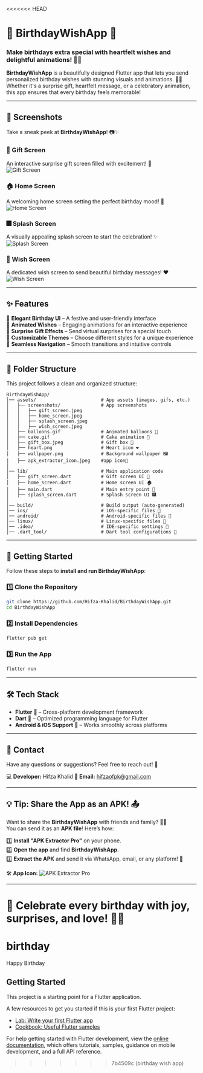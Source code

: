 <<<<<<< HEAD
# 🎂 BirthdayWishApp 🎉  

### **Make birthdays extra special with heartfelt wishes and delightful animations!** 🎈🎊  

**BirthdayWishApp** is a beautifully designed Flutter app that lets you send personalized birthday wishes with stunning visuals and animations. 🎁🥳 Whether it's a surprise gift, heartfelt message, or a celebratory animation, this app ensures that every birthday feels memorable!  

---

## 📸 Screenshots  

Take a sneak peek at **BirthdayWishApp**! 📷✨  

### 🎁 Gift Screen  
An interactive surprise gift screen filled with excitement! 🎀  
![Gift Screen](assets/screenshots/gift_screen.jpeg)  

### 🏠 Home Screen  
A welcoming home screen setting the perfect birthday mood! 🎉  
![Home Screen](assets/screenshots/home_screen.jpeg)  

### 🎆 Splash Screen  
A visually appealing splash screen to start the celebration! ✨  
![Splash Screen](assets/screenshots/splash_screen.jpeg)  

### 💌 Wish Screen  
A dedicated wish screen to send beautiful birthday messages! ❤️  
![Wish Screen](assets/screenshots/wish_screen.jpeg)  

---

## ✨ Features  

🎈 **Elegant Birthday UI** – A festive and user-friendly interface  
🎊 **Animated Wishes** – Engaging animations for an interactive experience  
🎁 **Surprise Gift Effects** – Send virtual surprises for a special touch  
🌟 **Customizable Themes** – Choose different styles for a unique experience  
📱 **Seamless Navigation** – Smooth transitions and intuitive controls  

---

## 📂 Folder Structure  

This project follows a clean and organized structure:  

```
BirthdayWishApp/
│── assets/                        # App assets (images, gifs, etc.)
│   ├── screenshots/               # App screenshots
│   │   ├── gift_screen.jpeg
│   │   ├── home_screen.jpeg
│   │   ├── splash_screen.jpeg
│   │   ├── wish_screen.jpeg
│   ├── balloons.gif               # Animated balloons 🎈
│   ├── cake.gif                   # Cake animation 🎂
│   ├── gift_box.jpeg              # Gift box 🎁
│   ├── heart.png                  # Heart icon ❤️
│   ├── wallpaper.png              # Background wallpaper 🖼️
|   ├── apk_extractor_icon.jpeg    #app icon🎯
│
│── lib/                           # Main application code
│   ├── gift_screen.dart           # Gift screen UI 🎁
│   ├── home_screen.dart           # Home screen UI 🏠
│   ├── main.dart                  # Main entry point 🚀
│   ├── splash_screen.dart         # Splash screen UI 🎆
│
│── build/                         # Build output (auto-generated)
│── ios/                           # iOS-specific files 🍏
│── android/                       # Android-specific files 🤖
│── linux/                         # Linux-specific files 🐧
│── .idea/                         # IDE-specific settings 🔧
│── .dart_tool/                    # Dart tool configurations 🎯
```

---

## 🚀 Getting Started  

Follow these steps to **install and run BirthdayWishApp**:  

### 1️⃣ Clone the Repository  
```bash
git clone https://github.com/Hifza-Khalid/BirthdayWishApp.git
cd BirthdayWishApp
```

### 2️⃣ Install Dependencies  
```bash
flutter pub get
```

### 3️⃣ Run the App  
```bash
flutter run
```

---

## 🛠️ Tech Stack  

- **Flutter** 🦋 – Cross-platform development framework  
- **Dart** 🎯 – Optimized programming language for Flutter  
- **Android & iOS Support** 📱 – Works smoothly across platforms  

---

## 📧 Contact  

Have any questions or suggestions? Feel free to reach out! 📩  

💻 **Developer:** Hifza Khalid
📧 **Email:** hifzaofpk@gmail.com  

---

## 💡 Tip: Share the App as an APK! 📤  

Want to share the **BirthdayWishApp** with friends and family? 🎂🎊  
You can send it as an **APK file**! Here’s how:  

1️⃣ **Install "APK Extractor Pro"** on your phone.  
2️⃣ **Open the app** and find **BirthdayWishApp**.  
3️⃣ **Extract the APK** and send it via WhatsApp, email, or any platform! 📩  

🛠️ **App Icon:** ![APK Extractor Pro](assets/apk_extractor_icon.jpeg)  

---

🎂 **Celebrate every birthday with joy, surprises, and love!** 🎊🎈  
=======
# birthday

Happy Birthday

## Getting Started

This project is a starting point for a Flutter application.

A few resources to get you started if this is your first Flutter project:

- [Lab: Write your first Flutter app](https://docs.flutter.dev/get-started/codelab)
- [Cookbook: Useful Flutter samples](https://docs.flutter.dev/cookbook)

For help getting started with Flutter development, view the
[online documentation](https://docs.flutter.dev/), which offers tutorials,
samples, guidance on mobile development, and a full API reference.
>>>>>>> 7b4509c (birthday wish app)
